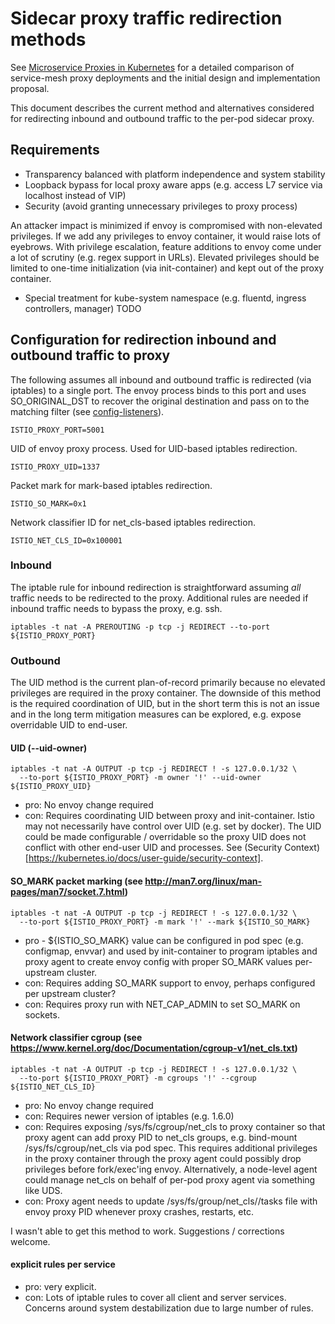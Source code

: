 # Sidecar proxy traffic redirection methods

See [Microservice Proxies in Kubernetes](https://docs.google.com/document/d/1v870Igrj5QS52G9O43fhxbV_S3mpvf_H6Hb8r85KZLY) for a detailed comparison of service-mesh proxy deployments and the initial design and implementation proposal. 

This document describes the current method and alternatives considered for redirecting inbound and outbound traffic to the per-pod sidecar proxy.

## Requirements
 * Transparency balanced with platform independence and system stability
 * Loopback bypass for local proxy aware apps (e.g. access L7 service via localhost instead of VIP)
 * Security (avoid granting unnecessary privileges to proxy process)
 
An attacker impact is minimized if envoy is compromised with non-elevated privileges. If we add any privileges to envoy container, it would raise lots of eyebrows. With privilege escalation, feature additions to envoy come under a lot of scrutiny (e.g. regex support in URLs). Elevated privileges should be limited to one-time initialization (via init-container) and kept out of the proxy container.

 * Special treatment for kube-system namespace (e.g. fluentd, ingress controllers, manager) 
 TODO
 
## Configuration for redirection inbound and outbound traffic to proxy

The following assumes all inbound and outbound traffic is redirected (via iptables) to a single port. The envoy process binds to this port and uses SO_ORIGINAL_DST to recover the original destination and pass on to the matching filter (see 
[config-listeners](https://lyft.github.io/envoy/docs/configuration/listeners/listeners.html#config-listeners)).
```
ISTIO_PROXY_PORT=5001
```

UID of envoy proxy process. Used for UID-based iptables redirection. 
```  
ISTIO_PROXY_UID=1337
```

Packet mark for mark-based iptables redirection.
```  
ISTIO_SO_MARK=0x1
```

Network classifier ID for net_cls-based iptables redirection.

```
ISTIO_NET_CLS_ID=0x100001
```

### Inbound 

The iptable rule for inbound redirection is straightforward assuming *all* traffic needs to be redirected to the proxy. Additional rules are needed if inbound traffic needs to bypass the proxy, e.g. ssh.

```
iptables -t nat -A PREROUTING -p tcp -j REDIRECT --to-port ${ISTIO_PROXY_PORT}
```

### Outbound 

The UID method is the current plan-of-record primarily because no elevated privileges are required in the proxy container. The downside of this method is the required coordination of UID, but in the short term this is not an issue and in the long term mitigation measures can be explored, e.g. expose overridable UID to end-user.

#### UID (--uid-owner)

```
iptables -t nat -A OUTPUT -p tcp -j REDIRECT ! -s 127.0.0.1/32 \
  --to-port ${ISTIO_PROXY_PORT} -m owner '!' --uid-owner ${ISTIO_PROXY_UID}
```     

- pro: No envoy change required
- con: Requires coordinating UID between proxy and init-container. Istio may not necessarily have control over UID (e.g. set by docker). The UID could be made configurable / overridable so the proxy UID does not conflict with other end-user UID and processes. See (Security Context)[https://kubernetes.io/docs/user-guide/security-context]. 

#### SO_MARK packet marking (see http://man7.org/linux/man-pages/man7/socket.7.html)

```
iptables -t nat -A OUTPUT -p tcp -j REDIRECT ! -s 127.0.0.1/32 \ 
  --to-port ${ISTIO_PROXY_PORT} -m mark '!' --mark ${ISTIO_SO_MARK}
```  

- pro - ${ISTIO_SO_MARK} value can be configured in pod spec (e.g. configmap, envvar) and used by init-container to program iptables and proxy agent to create envoy config with proper SO_MARK values per-upstream cluster.
- con: Requires adding SO_MARK support to envoy, perhaps configured per upstream cluster?
- con: Requires proxy run with NET_CAP_ADMIN to set SO_MARK on sockets.

#### Network classifier cgroup (see https://www.kernel.org/doc/Documentation/cgroup-v1/net_cls.txt)

```
iptables -t nat -A OUTPUT -p tcp -j REDIRECT ! -s 127.0.0.1/32 \
  --to-port ${ISTIO_PROXY_PORT} -m cgroups '!' --cgroup ${ISTIO_NET_CLS_ID}
```

- pro: No envoy change required
- con: Requires newer version of iptables (e.g. 1.6.0)
- con: Requires exposing /sys/fs/cgroup/net_cls to proxy container so that proxy agent can add proxy PID to net_cls groups, e.g. bind-mount /sys/fs/cgroup/net_cls via pod spec. This requires additional privileges in the proxy container through the proxy agent could possibly drop privileges before fork/exec'ing envoy. Alternatively, a node-level agent could manage net_cls on behalf of per-pod proxy agent via something like UDS. 
- con: Proxy agent needs to update /sys/fs/group/net_cls/<proxy-group>/tasks file with envoy proxy PID whenever proxy crashes, restarts, etc.

I wasn't able to get this method to work. Suggestions / corrections welcome.

#### explicit rules per service

- pro: very explicit.
- con: Lots of iptable rules to cover all client and server services. Concerns around system destabilization due to large number of rules.
